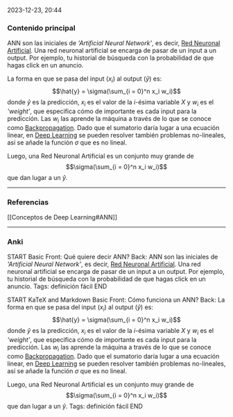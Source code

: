 2023-12-23, 20:44
### Contenido principal

ANN son las iniciales de _'Artificial Neural Network'_, es decir, [Red Neuronal Artificial](https://es.wikipedia.org/wiki/Red_neuronal_artificial). Una red neuronal artificial se encarga de pasar de un input a un output. Por ejemplo, tu historial de búsqueda con la probabilidad de que hagas click en un anuncio.

La forma en que se pasa del input ($x_i$) al output ($\hat y$) es: 
$$\hat{y} = \sigma(\sum_{i = 0}^n x_i w_i)$$
donde $\hat y$ es la predicción, $x_i$ es el valor de la $i$-ésima variable $X$ y $w_i$ es el _'weight'_, que especifica cómo de importante es cada input para la predicción. Las $w_i$ las aprende la máquina a través de lo que se conoce como [Backpropagation](https://es.wikipedia.org/wiki/Propagaci%C3%B3n_hacia_atr%C3%A1s). Dado que el sumatorio daría lugar a una ecuación linear, en [Deep Learning](https://es.wikipedia.org/wiki/Aprendizaje_profundo) se pueden resolver también problemas no-lineales, así se añade la función $\sigma$ que es no lineal.

Luego, una Red Neuronal Artificial es un conjunto muy grande de
$$\sigma(\sum_{i = 0}^n x_i w_i)$$
que dan lugar a un $\hat y$.

--- 
### Referencias

[[Conceptos de Deep Learning#ANN]]

---
### Anki

START
Basic
Front: Qué quiere decir ANN?
Back: ANN son las iniciales de _'Artificial Neural Network'_, es decir, [Red Neuronal Artificial](https://es.wikipedia.org/wiki/Red_neuronal_artificial). Una red neuronal artificial se encarga de pasar de un input a un output. Por ejemplo, tu historial de búsqueda con la probabilidad de que hagas click en un anuncio.
Tags: definición fácil
END

START
KaTeX and Markdown Basic
Front: Cómo funciona un ANN?
Back: La forma en que se pasa del input ($x_i$) al output ($\hat y$) es: 
$$\hat{y} = \sigma(\sum_{i = 0}^n x_i w_i)$$
donde $\hat y$ es la predicción, $x_i$ es el valor de la $i$-ésima variable $X$ y $w_i$ es el _'weight'_, que especifica cómo de importante es cada input para la predicción. Las $w_i$ las aprende la máquina a través de lo que se conoce como [Backpropagation](https://es.wikipedia.org/wiki/Propagaci%C3%B3n_hacia_atr%C3%A1s). Dado que el sumatorio daría lugar a una ecuación linear, en [Deep Learning](https://es.wikipedia.org/wiki/Aprendizaje_profundo) se pueden resolver también problemas no-lineales, así se añade la función $\sigma$ que es no lineal.

Luego, una Red Neuronal Artificial es un conjunto muy grande de
$$\sigma(\sum_{i = 0}^n x_i w_i)$$
que dan lugar a un $\hat y$.
Tags: definición fácil
END


